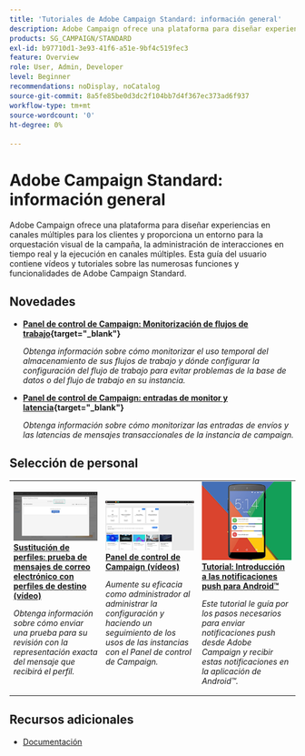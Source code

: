 ```yaml
---
title: 'Tutoriales de Adobe Campaign Standard: información general'
description: Adobe Campaign ofrece una plataforma para diseñar experiencias en canales múltiples para los clientes y proporciona un entorno para la orquestación visual de la campaña, la administración de interacciones en tiempo real y la ejecución en canales múltiples. Esta guía del usuario contiene vídeos y tutoriales sobre las numerosas funciones y funcionalidades de Adobe Campaign Standard.
products: SG_CAMPAIGN/STANDARD
exl-id: b97710d1-3e93-41f6-a51e-9bf4c519fec3
feature: Overview
role: User, Admin, Developer
level: Beginner
recommendations: noDisplay, noCatalog
source-git-commit: 8a5fe85be0d3dc2f104bb7d4f367ec373ad6f937
workflow-type: tm+mt
source-wordcount: '0'
ht-degree: 0%

---
```


# Adobe Campaign Standard: información general

Adobe Campaign ofrece una plataforma para diseñar experiencias en canales múltiples para los clientes y proporciona un entorno para la orquestación visual de la campaña, la administración de interacciones en tiempo real y la ejecución en canales múltiples. Esta guía del usuario contiene vídeos y tutoriales sobre las numerosas funciones y funcionalidades de Adobe Campaign Standard.

## Novedades

* **[Panel de control de Campaign: Monitorización de flujos de trabajo](https://experienceleague.adobe.com/docs/control-panel-learn/control-panel/performance-monitoring/monitor-workflows.html){target=&quot;_blank&quot;}**

   *Obtenga información sobre cómo monitorizar el uso temporal del almacenamiento de sus flujos de trabajo y dónde configurar la configuración del flujo de trabajo para evitar problemas de la base de datos o del flujo de trabajo en su instancia.*

* **[Panel de control de Campaign: entradas de monitor y latencia](https://experienceleague.adobe.com/docs/control-panel-learn/control-panel/performance-monitoring/monitor-throughputs-and-latency.html){target=&quot;_blank&quot;}**

   *Obtenga información sobre cómo monitorizar las entradas de envíos y las latencias de mensajes transaccionales de la instancia de campaign.*

## Selección de personal

<table>
<tr>
  <td>
    <a href="./communication-channels/email/profile-substitution.md"> 
      <img alt="Sustitución de perfiles: prueba de mensajes de correo electrónico con perfiles de destino (vídeo)" src="./assets/substitution_tab.png"/>
    </a>
    <div>
      <a href="./communication-channels/email/profile-substitution.md">
    <strong>Sustitución de perfiles: prueba de mensajes de correo electrónico con perfiles de destino (vídeo)</strong>
    </a>
    </div>
    <p>
    <em>Obtenga información sobre cómo enviar una prueba para su revisión con la representación exacta del mensaje que recibirá el perfil.</em>
    <p>
  </td>
   <td>
    <a href="https://experienceleague.adobe.com/docs/campaign-standard-learn/control-panel/control-panel-overview.html?lang=es">
      <img alt="Panel de control de Campaign (vídeos)" src="./assets/control-panel.png" />
    </a>
    <div>
    <a href="https://experienceleague.adobe.com/docs/campaign-standard-learn/control-panel/control-panel-overview.html?lang=es">
    <strong>Panel de control de Campaign (vídeos)</strong>
    </a>
    </div>
    <p>
    <em> Aumente su eficacia como administrador al administrar la configuración y haciendo un seguimiento de los usos de las instancias con el Panel de control de Campaign.</em>
    <p>
  </td>
  <td>
    <a href="https://experienceleague.adobe.com/docs/campaign-standard-learn/getting-started-with-push-notifications-android/introduction.html?lang=es">
      <img alt="Tutorial: Introducción a las notificaciones push para Android" src="./assets/push-for-android.png" />
    </a>
    <div>
      <a href="https://experienceleague.adobe.com/docs/campaign-standard-learn/getting-started-with-push-notifications-android/introduction.html?lang=en">
    <strong>Tutorial: Introducción a las notificaciones push para Android™</strong>
    </a>
    </div>
    <p>
    <em>Este tutorial le guía por los pasos necesarios para enviar notificaciones push desde Adobe Campaign y recibir estas notificaciones en la aplicación de Android™. </em>
    <p>
  </td>
</tr>
</table>

## Recursos adicionales

* [Documentación](https://experienceleague.adobe.com/docs/campaign-standard/using/campaign-standard-home.html?lang=es)
